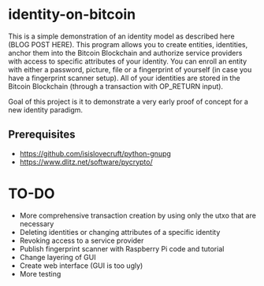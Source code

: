 # identity-on-bitcoin

This is a simple demonstration of an identity model as described here (BLOG POST HERE). This program allows you to create entities, identities, anchor them into the Bitcoin Blockchain and authorize service providers with access to specific attributes of your identity. You can enroll an entity with either a password, picture, file or a fingerprint of yourself (in case you have a fingerprint scanner setup). All of your identities are stored in the Bitcoin Blockchain (through a transaction with OP_RETURN input).

Goal of this project is it to demonstrate a very early proof of concept for a new identity paradigm. 

## Prerequisites

- https://github.com/isislovecruft/python-gnupg
- https://www.dlitz.net/software/pycrypto/

# TO-DO

- More comprehensive transaction creation by using only the utxo that are necessary 
- Deleting identities or changing attributes of a specific identity
- Revoking access to a service provider
- Publish fingerprint scanner with Raspberry Pi code and tutorial
- Change layering of GUI
- Create web interface (GUI is too ugly)
- More testing
